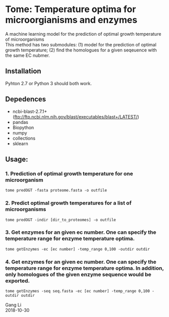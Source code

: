 # Tome: Temperature optima for microorgianisms and enzymes
A machine learning model for the prediction of optimal growth temperature of microorganisms<br/>
This method has two submodules: (1) model for the prediction of optimal growth temperature; (2) find the homologues for a given seqeuence with the same EC nubmer. 

## Installation
Pyhton 2.7 or Python 3 should both work.
## Depedences
* ncbi-blast-2.7.1+ (ftp://ftp.ncbi.nlm.nih.gov/blast/executables/blast+/LATEST/)
* pandas
* Biopython
* numpy
* collections
* sklearn


## Usage:
### 1. Prediction of optimal growth temperature for one microorganism
```linux
tome predOGT -fasta proteome.fasta -o outfile
```
### 2. Predict optimal growth temperatures for a list of microorganisms
```linux
tome predOGT -indir [dir_to_proteomes] -o outfile
```
### 3. Get enzymes for an given ec number. One can specify the temperature range for enzyme temperature optima.
```linux
tome getEnzymes -ec [ec number] -temp_range 0,100 -outdir outdir
```
### 4. Get enzymes for an given ec number. One can specify the temperature range for enzyme temperature optima. In addition, only homologues of the given enzyme sequence would be exported.
```linux
tome getEnzymes -seq seq.fasta -ec [ec number] -temp_range 0,100 -outdir outdir
```

Gang Li<br/>
2018-10-30
